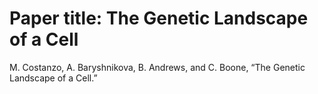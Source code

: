 # Paper title: The Genetic Landscape of a Cell

 M. Costanzo, A. Baryshnikova, B. Andrews, and C. Boone, “The Genetic Landscape of a Cell.”
